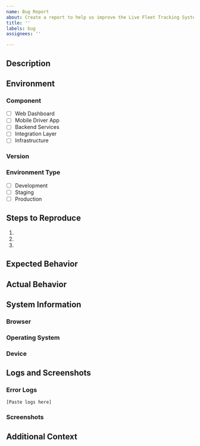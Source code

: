 ```yaml
---
name: Bug Report
about: Create a report to help us improve the Live Fleet Tracking System
title: ''
labels: bug
assignees: ''

---
```


## Description
<!-- A clear and concise description of the bug -->

## Environment
### Component
<!-- Select the affected component -->
- [ ] Web Dashboard
- [ ] Mobile Driver App
- [ ] Backend Services
- [ ] Integration Layer
- [ ] Infrastructure

### Version
<!-- Version number where bug was found -->

### Environment Type
<!-- Select the environment where the bug occurred -->
- [ ] Development
- [ ] Staging
- [ ] Production

## Steps to Reproduce
<!-- Detailed steps to reproduce the behavior -->
1. 
2. 
3. 

## Expected Behavior
<!-- Description of what was expected to happen -->

## Actual Behavior
<!-- Description of what actually happened -->

## System Information
<!-- Fill in applicable fields -->
### Browser
<!-- Browser information (if applicable) -->

### Operating System
<!-- Operating system information -->

### Device
<!-- Device information (if applicable) -->

## Logs and Screenshots
### Error Logs
<!-- Paste relevant log output (if applicable) -->
```
[Paste logs here]
```

### Screenshots
<!-- Drag and drop screenshots showing the issue (if applicable) -->

## Additional Context
<!-- Any additional context about the problem -->

<!-- 
System Health Monitoring Information
- Error State: [Normal/Warning/Critical/Emergency]
- System Component Health: [Green/Yellow/Red]
- Performance Impact: [None/Low/Medium/High]
- User Impact: [None/Low/Medium/High]
-->
